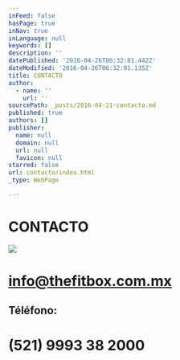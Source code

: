 ```yaml
---
inFeed: false
hasPage: true
inNav: true
inLanguage: null
keywords: []
description: ''
datePublished: '2016-04-26T06:32:01.442Z'
dateModified: '2016-04-26T06:32:01.135Z'
title: CONTACTO
author:
  - name: ''
    url: ''
sourcePath: _posts/2016-04-21-contacto.md
published: true
authors: []
publisher:
  name: null
  domain: null
  url: null
  favicon: null
starred: false
url: contacto/index.html
_type: WebPage

---
```

# CONTACTO
![](https://s3-us-west-2.amazonaws.com/the-grid-img/p/e81ec3df5806945bece5ff5f12464df47097f85f.png)

# info@thefitbox.com.mx

[][0]

## Téléfono: 

# (521) 9993 38 2000

[0]: https://www.instagram.com/thefitboxmid/